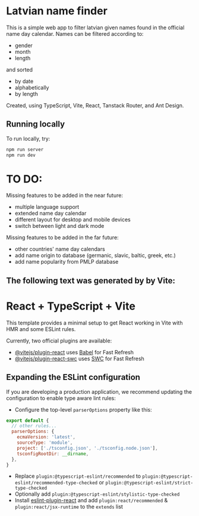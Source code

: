 # Latvian name finder

This is a simple web app to filter latvian given names found in the official name day calendar.
Names can be filtered according to:
- gender
- month
- length

and sorted
- by date
- alphabetically
- by length

Created, using TypeScript, Vite, React, Tanstack Router, and Ant Design.

## Running locally

To run locally, try:
```dtd
npm run server
npm run dev
```

# TO DO:

Missing features to be added in the near future:
- multiple language support
- extended name day calendar
- different layout for desktop and mobile devices
- switch between light and dark mode

Missing features to be added in the far future:
- other countries' name day calendars
- add name origin to database (germanic, slavic, baltic, greek, etc.)
- add name popularity from PMLP database

## The following text was generated by by Vite:

# React + TypeScript + Vite

This template provides a minimal setup to get React working in Vite with HMR and some ESLint rules.

Currently, two official plugins are available:

- [@vitejs/plugin-react](https://github.com/vitejs/vite-plugin-react/blob/main/packages/plugin-react/README.md) uses [Babel](https://babeljs.io/) for Fast Refresh
- [@vitejs/plugin-react-swc](https://github.com/vitejs/vite-plugin-react-swc) uses [SWC](https://swc.rs/) for Fast Refresh

## Expanding the ESLint configuration

If you are developing a production application, we recommend updating the configuration to enable type aware lint rules:

- Configure the top-level `parserOptions` property like this:

```js
export default {
  // other rules...
  parserOptions: {
    ecmaVersion: 'latest',
    sourceType: 'module',
    project: ['./tsconfig.json', './tsconfig.node.json'],
    tsconfigRootDir: __dirname,
  },
}
```

- Replace `plugin:@typescript-eslint/recommended` to `plugin:@typescript-eslint/recommended-type-checked` or `plugin:@typescript-eslint/strict-type-checked`
- Optionally add `plugin:@typescript-eslint/stylistic-type-checked`
- Install [eslint-plugin-react](https://github.com/jsx-eslint/eslint-plugin-react) and add `plugin:react/recommended` & `plugin:react/jsx-runtime` to the `extends` list
